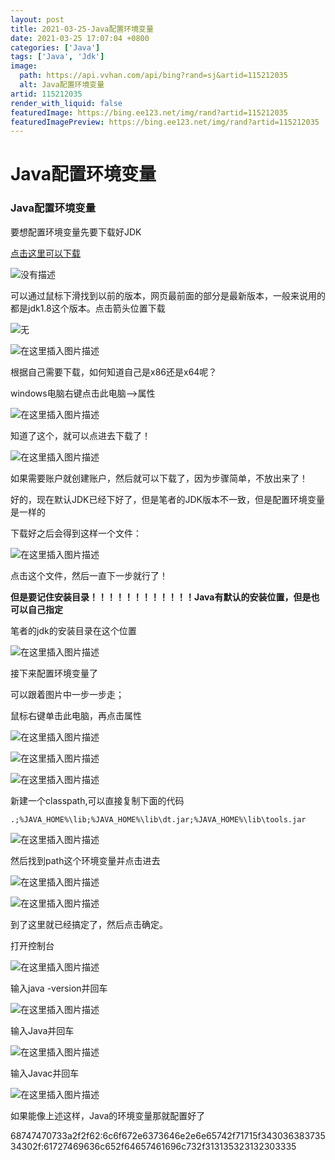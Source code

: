 ```yaml
---
layout: post
title: 2021-03-25-Java配置环境变量
date: 2021-03-25 17:07:04 +0800
categories: ['Java']
tags: ['Java', 'Jdk']
image:
  path: https://api.vvhan.com/api/bing?rand=sj&artid=115212035
  alt: Java配置环境变量
artid: 115212035
render_with_liquid: false
featuredImage: https://bing.ee123.net/img/rand?artid=115212035
featuredImagePreview: https://bing.ee123.net/img/rand?artid=115212035
---
```


# Java配置环境变量

### Java配置环境变量

要想配置环境变量先要下载好JDK
  
[点击这里可以下载](https://www.oracle.com/java/technologies/javase-downloads.html)
  
![没有描述](https://i-blog.csdnimg.cn/blog_migrate/5bc8a5727fd107fca416a1ea520b9cb8.png#pic_center)
  
可以通过鼠标下滑找到以前的版本，网页最前面的部分是最新版本，一般来说用的都是jdk1.8这个版本。点击箭头位置下载
  
![无](https://i-blog.csdnimg.cn/blog_migrate/08c9f7741e34a789603828e83c3fb43e.png#pic_center)
  
![在这里插入图片描述](https://i-blog.csdnimg.cn/blog_migrate/47cf78d81130f0b2e668e2e8ab78bb85.png#pic_center)
  
根据自己需要下载，如何知道自己是x86还是x64呢？

windows电脑右键点击此电脑—>属性
  
![在这里插入图片描述](https://i-blog.csdnimg.cn/blog_migrate/c4caebfeea796a6c451db4855f5edf62.png#pic_center)
  
知道了这个，就可以点进去下载了！
  
![在这里插入图片描述](https://i-blog.csdnimg.cn/blog_migrate/338440703835d42c30d52f9c70d35d27.png#pic_center)
  
如果需要账户就创建账户，然后就可以下载了，因为步骤简单，不放出来了！

好的，现在默认JDK已经下好了，但是笔者的JDK版本不一致，但是配置环境变量是一样的

下载好之后会得到这样一个文件：
  
![在这里插入图片描述](https://i-blog.csdnimg.cn/blog_migrate/8cd07562424a3d716d956f8da3ec55c4.png#pic_center)
  
点击这个文件，然后一直下一步就行了！

**但是要记住安装目录！！！！！！！！！！！！Java有默认的安装位置，但是也可以自己指定**
  
笔者的jdk的安装目录在这个位置
  
![在这里插入图片描述](https://i-blog.csdnimg.cn/blog_migrate/923ebf99c8df848df99a55fd989e792e.png#pic_center)

接下来配置环境变量了
  
可以跟着图片中一步一步走；
  
鼠标右键单击此电脑，再点击属性
  
![在这里插入图片描述](https://i-blog.csdnimg.cn/blog_migrate/0f6ab72aeb1ce69f4a8077acaef33345.png#pic_center)
  
![在这里插入图片描述](https://i-blog.csdnimg.cn/blog_migrate/46c27b3860c54817daf80380b3008bc8.png#pic_center)

![在这里插入图片描述](https://i-blog.csdnimg.cn/blog_migrate/005c01fd38ce70ef5a5c3eeac4685373.png)
  
新建一个classpath,可以直接复制下面的代码

```
.;%JAVA_HOME%\lib;%JAVA_HOME%\lib\dt.jar;%JAVA_HOME%\lib\tools.jar

```

![在这里插入图片描述](https://i-blog.csdnimg.cn/blog_migrate/da9d41f1d4ed583bc2a1d0c64b75b686.png)
  
然后找到path这个环境变量并点击进去
  
![在这里插入图片描述](https://i-blog.csdnimg.cn/blog_migrate/49ea29a6dbf360d249de71fd72ab26eb.png)
  
![在这里插入图片描述](https://i-blog.csdnimg.cn/blog_migrate/205db09635fe9006ea4baa21778d8a85.png)
  
到了这里就已经搞定了，然后点击确定。

打开控制台
  
![在这里插入图片描述](https://i-blog.csdnimg.cn/blog_migrate/1c4bc33c755dd7085b006d1b32120e19.png)
  
输入java -version并回车
  
![在这里插入图片描述](https://i-blog.csdnimg.cn/blog_migrate/679667867aee8c419d73dff8f9dceff8.png)

输入Java并回车
  
![在这里插入图片描述](https://i-blog.csdnimg.cn/blog_migrate/b8593581f3a79817615854a72563fa39.png)
  
输入Javac并回车
  
![在这里插入图片描述](https://i-blog.csdnimg.cn/blog_migrate/b46d3e3f0bbaad59aeac8541f36f07f2.png)
  
如果能像上述这样，Java的环境变量那就配置好了

68747470733a2f2f62:6c6f672e6373646e2e6e65742f71715f34303638373534302f:61727469636c652f64657461696c732f313135323132303335